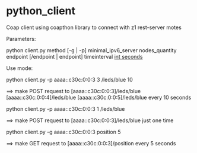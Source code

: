 # python_client

Coap client using coapthon library to connect with z1 rest-server motes

Parameters: 

python client.py method [-g | -p] minimal_ipv6_server nodes_quantity endpoint [/endpoint | endpoint] timeinterval [int seconds](OPCIONAL)

Use mode: 

python client.py -p aaaa::c30c:0:0:3 3 /leds/blue 10    
  
  ==>    make POST request to [aaaa::c30c:0:0:3]/leds/blue [aaaa::c30c:0:0:4]/leds/blue [aaaa::c30c:0:0:5]/leds/blue every 10 seconds 
  
  
python client.py -p aaaa::c30c:0:0:3 1 /leds/blue
  
  ==>    make POST request to [aaaa::c30c:0:0:3]/leds/blue just one time
  
 
python client.py -g aaaa::c30c:0:0:3 position 5

  ==>    make GET request to [aaaa::c30c:0:0:3]/position every 5 seconds

